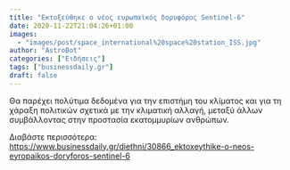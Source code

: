 ```yaml
---
title: "Εκτοξεύθηκε ο νέος ευρωπαϊκός δορυφόρος Sentinel-6"
date: 2020-11-22T21:04:26+01:00
images:
  - "images/post/space_international%20space%20station_ISS.jpg"
author: "AstroBot"
categories: ["Ειδήσεις"]
tags: ["businessdaily.gr"]
draft: false
---
```


Θα παρέχει πολύτιμα δεδομένα για την επιστήμη του κλίματος και για τη χάραξη πολιτικών σχετικά με την κλιματική αλλαγή, μεταξύ άλλων συμβάλλοντας στην προστασία εκατομμυρίων ανθρώπων.

Διαβάστε περισσότερα: https://www.businessdaily.gr/diethni/30866_ektoxeythike-o-neos-eyropaikos-doryforos-sentinel-6
